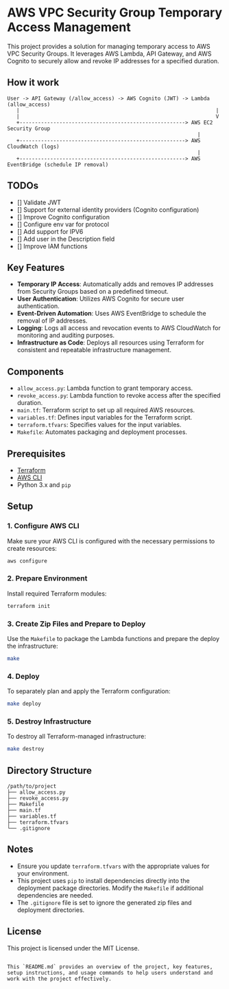 # AWS VPC Security Group Temporary Access Management

This project provides a solution for managing temporary access to AWS VPC Security Groups. It leverages AWS Lambda, API Gateway, and AWS Cognito to securely allow and revoke IP addresses for a specified duration.

## How it work

```text
User -> API Gateway (/allow_access) -> AWS Cognito (JWT) -> Lambda (allow_access)
   |                                                                |
   |                                                                V
   +------------------------------------------------------> AWS EC2 Security Group
                                                              |
   +------------------------------------------------------> AWS CloudWatch (logs)
                                                              |
   +------------------------------------------------------> AWS EventBridge (schedule IP removal)
```


## TODOs

- [] Validate JWT
- [] Support for external identity providers (Cognito configuration)
- [] Improve Cognito configuration
- [] Configure env var for protocol
- [] Add support for IPV6
- [] Add user in the Description field
- [] Improve IAM functions

## Key Features

- **Temporary IP Access**: Automatically adds and removes IP addresses from Security Groups based on a predefined timeout.
- **User Authentication**: Utilizes AWS Cognito for secure user authentication.
- **Event-Driven Automation**: Uses AWS EventBridge to schedule the removal of IP addresses.
- **Logging**: Logs all access and revocation events to AWS CloudWatch for monitoring and auditing purposes.
- **Infrastructure as Code**: Deploys all resources using Terraform for consistent and repeatable infrastructure management.

## Components

- `allow_access.py`: Lambda function to grant temporary access.
- `revoke_access.py`: Lambda function to revoke access after the specified duration.
- `main.tf`: Terraform script to set up all required AWS resources.
- `variables.tf`: Defines input variables for the Terraform script.
- `terraform.tfvars`: Specifies values for the input variables.
- `Makefile`: Automates packaging and deployment processes.

## Prerequisites

- [Terraform](https://www.terraform.io/downloads.html)
- [AWS CLI](https://aws.amazon.com/cli/)
- Python 3.x and `pip`

## Setup

### 1. Configure AWS CLI

Make sure your AWS CLI is configured with the necessary permissions to create resources:

```sh
aws configure
```

### 2. Prepare Environment

Install required Terraform modules:

```sh
terraform init
```

### 3. Create Zip Files and Prepare to Deploy

Use the `Makefile` to package the Lambda functions and prepare the deploy the infrastructure:

```sh
make
```

### 4. Deploy

To separately plan and apply the Terraform configuration:

```sh
make deploy
```

### 5. Destroy Infrastructure

To destroy all Terraform-managed infrastructure:

```sh
make destroy
```

## Directory Structure

```
/path/to/project
├── allow_access.py
├── revoke_access.py
├── Makefile
├── main.tf
├── variables.tf
├── terraform.tfvars
└── .gitignore
```

## Notes

- Ensure you update `terraform.tfvars` with the appropriate values for your environment.
- This project uses `pip` to install dependencies directly into the deployment package directories. Modify the `Makefile` if additional dependencies are needed.
- The `.gitignore` file is set to ignore the generated zip files and deployment directories.

## License

This project is licensed under the MIT License.
```

This `README.md` provides an overview of the project, key features, setup instructions, and usage commands to help users understand and work with the project effectively.